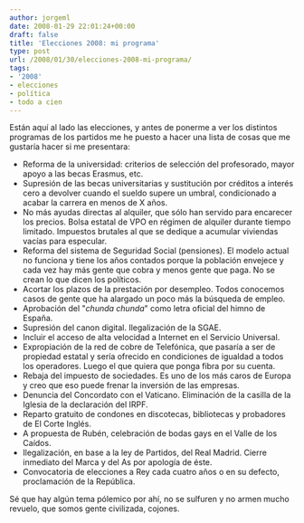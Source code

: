 ```yaml
---
author: jorgeml
date: 2008-01-29 22:01:24+00:00
draft: false
title: 'Elecciones 2008: mi programa'
type: post
url: /2008/01/30/elecciones-2008-mi-programa/
tags:
- '2008'
- elecciones
- política
- todo a cien
---
```


Están aquí al lado las elecciones, y antes de ponerme a ver los distintos programas de los partidos me he puesto a hacer una lista de cosas que me gustaría hacer si me presentara:

* Reforma de la universidad: criterios de selección del profesorado, mayor apoyo a las becas Erasmus, etc.
* Supresión de las becas universitarias y sustitución por créditos a interés cero a devolver cuando el sueldo supere un umbral, condicionado a acabar la carrera en menos de X años.
* No más ayudas directas al alquiler, que sólo han servido para encarecer los precios. Bolsa estatal de VPO en régimen de alquiler durante tiempo limitado. Impuestos brutales al que se dedique a acumular viviendas vacías para especular.
* Reforma del sistema de Seguridad Social (pensiones).  El modelo actual no funciona y tiene los años contados porque la población envejece y cada vez hay más gente que cobra y menos gente que paga. No se crean lo que dicen los políticos.
* Acortar los plazos de la prestación por desempleo. Todos conocemos casos de gente que ha alargado un poco más la búsqueda de empleo.
* Aprobación del "_chunda chunda_" como letra oficial del himno de España.
* Supresión del canon digital. Ilegalización de la SGAE.
* Incluir el acceso de alta velocidad a Internet en el Servicio Universal.
* Expropiación de la red de cobre de Telefónica, que pasaría a ser de propiedad estatal y sería ofrecido en condiciones de igualdad a todos los operadores. Luego el que quiera que ponga fibra por su cuenta.
* Rebaja del impuesto de sociedades. Es uno de los más caros de Europa y creo que eso puede frenar la inversión de las empresas.
* Denuncia del Concordato con el Vaticano. Eliminación de la casilla de la Iglesia de la declaración del IRPF.
* Reparto gratuito de condones en discotecas, bibliotecas y probadores de El Corte Inglés.
* A propuesta de Rubén, celebración de bodas gays en el Valle de los Caídos.
* Ilegalización, en base a la ley de Partidos, del Real Madrid. Cierre inmediato del Marca y del As por apología de éste.
* Convocatoria de elecciones a Rey cada cuatro años o en su defecto, proclamación de la República.

Sé que hay algún tema pólemico por ahí, no se sulfuren y no armen mucho revuelo, que somos gente civilizada, cojones.
